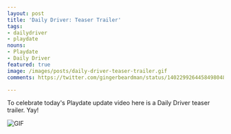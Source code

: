 ```yaml
---
layout: post
title: 'Daily Driver: Teaser Trailer'
tags:
- dailydriver
- playdate
nouns:
- Playdate
- Daily Driver
featured: true
image: /images/posts/daily-driver-teaser-trailer.gif
comments: https://twitter.com/gingerbeardman/status/1402299264458498048

---
```

To celebrate today's Playdate update video here is a Daily Driver teaser trailer. Yay!

![GIF](/images/posts/daily-driver-teaser-trailer.gif#playdate)